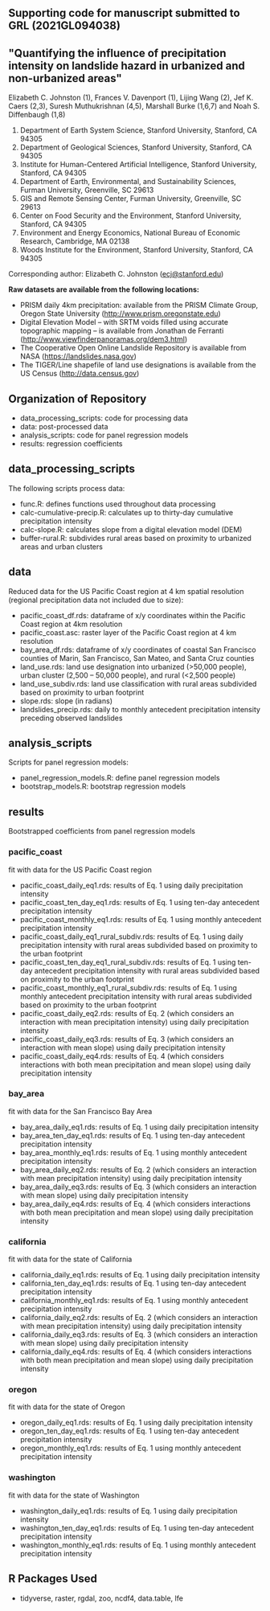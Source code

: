 ## Supporting code for manuscript submitted to GRL (2021GL094038)
## "Quantifying the influence of precipitation intensity on landslide hazard in urbanized and non-urbanized areas"

Elizabeth C. Johnston (1), Frances V. Davenport (1), Lijing Wang (2), Jef K. Caers (2,3), Suresh Muthukrishnan (4,5), Marshall Burke (1,6,7) and Noah S. Diffenbaugh (1,8)

1. Department of Earth System Science, Stanford University, Stanford, CA 94305
2. Department of Geological Sciences, Stanford University, Stanford, CA 94305
3. Institute for Human-Centered Artificial Intelligence, Stanford University, Stanford, CA 94305
4. Department of Earth, Environmental, and Sustainability Sciences, Furman University, Greenville, SC 29613
5. GIS and Remote Sensing Center, Furman University, Greenville, SC 29613
6. Center on Food Security and the Environment, Stanford University, Stanford, CA 94305
7. Environment and Energy Economics, National Bureau of Economic Research, Cambridge, MA 02138
8. Woods Institute for the Environment, Stanford University, Stanford, CA 94305


Corresponding author: Elizabeth C. Johnston (ecj@stanford.edu)

**Raw datasets are available from the following locations:**

- PRISM daily 4km precipitation: available from the PRISM Climate Group, Oregon State University (http://www.prism.oregonstate.edu)
- Digital Elevation Model – with SRTM voids filled using accurate topographic mapping – is available from Jonathan de Ferranti (http://www.viewfinderpanoramas.org/dem3.html)
- The Cooperative Open Online Landslide Repository is available from NASA (https://landslides.nasa.gov)
- The TIGER/Line shapefile of land use designations is available from the US Census (http://data.census.gov)

## Organization of Repository
 
- data_processing_scripts: code for processing data
- data: post-processed data
- analysis_scripts: code for panel regression models
- results: regression coefficients

## data_processing_scripts

The following scripts process data:

- func.R: defines functions used throughout data processing 
- calc-cumulative-precip.R: calculates up to thirty-day cumulative precipitation intensity 
- calc-slope.R: calculates slope from a digital elevation model (DEM)
- buffer-rural.R: subdivides rural areas based on proximity to urbanized areas and urban clusters

## data

Reduced data for the US Pacific Coast region at 4 km spatial resolution (regional precipitation data not included due to size): 

- pacific_coast_df.rds: dataframe of x/y coordinates within the Pacific Coast region at 4km resolution 
- pacific_coast.asc: raster layer of the Pacific Coast region at 4 km resolution
- bay_area_df.rds: dataframe of x/y coordinates of coastal San Francisco counties of Marin, San Francisco, San Mateo, and Santa Cruz counties
- land_use.rds: land use designation into urbanized (>50,000 people), urban cluster (2,500 – 50,000 people), and rural (<2,500 people)  
- land_use_subdiv.rds: land use classification with rural areas subdivided based on proximity to urban footprint
- slope.rds: slope (in radians)
- landslides_precip.rds: daily to monthly antecedent precipitation intensity preceding observed landslides


## analysis_scripts

Scripts for panel regression models:

- panel_regression_models.R: define panel regression models
- bootstrap_models.R: bootstrap regression models

## results

Bootstrapped coefficients from panel regression models

### pacific_coast
fit with data for the US Pacific Coast region 
- pacific_coast_daily_eq1.rds: results of Eq. 1 using daily precipitation intensity 
- pacific_coast_ten_day_eq1.rds: results of Eq. 1 using ten-day antecedent precipitation intensity 
- pacific_coast_monthly_eq1.rds: results of Eq. 1 using monthly antecedent precipitation intensity
- pacific_coast_daily_eq1_rural_subdiv.rds: results of Eq. 1 using daily precipitation intensity with rural areas subdivided based on proximity to the urban footprint
- pacific_coast_ten_day_eq1_rural_subdiv.rds: results of Eq. 1 using ten-day antecedent precipitation intensity with rural areas subdivided based on proximity to the urban footprint
- pacific_coast_monthly_eq1_rural_subdiv.rds: results of Eq. 1 using monthly antecedent precipitation intensity with rural areas subdivided based on proximity to the urban footprint
- pacific_coast_daily_eq2.rds: results of Eq. 2 (which considers an interaction with mean precipitation intensity) using daily precipitation intensity
- pacific_coast_daily_eq3.rds: results of Eq. 3 (which considers an interaction with mean slope) using daily precipitation intensity
- pacific_coast_daily_eq4.rds: results of Eq. 4 (which considers interactions with both mean precipitation and mean slope) using daily precipitation intensity

### bay_area
fit with data for the San Francisco Bay Area
- bay_area_daily_eq1.rds: results of Eq. 1 using daily precipitation intensity 
- bay_area_ten_day_eq1.rds: results of Eq. 1 using ten-day antecedent precipitation intensity 
- bay_area_monthly_eq1.rds: results of Eq. 1 using monthly antecedent precipitation intensity
- bay_area_daily_eq2.rds: results of Eq. 2 (which considers an interaction with mean precipitation intensity) using daily precipitation intensity
- bay_area_daily_eq3.rds: results of Eq. 3 (which considers an interaction with mean slope) using daily precipitation intensity
- bay_area_daily_eq4.rds: results of Eq. 4 (which considers interactions with both mean precipitation and mean slope) using daily precipitation intensity

### california
fit with data for the state of California
- california_daily_eq1.rds: results of Eq. 1 using daily precipitation intensity 
- california_ten_day_eq1.rds: results of Eq. 1 using ten-day antecedent precipitation intensity 
- california_monthly_eq1.rds: results of Eq. 1 using monthly antecedent precipitation intensity
- california_daily_eq2.rds: results of Eq. 2 (which considers an interaction with mean precipitation intensity) using daily precipitation intensity
- california_daily_eq3.rds: results of Eq. 3 (which considers an interaction with mean slope) using daily precipitation intensity
- california_daily_eq4.rds: results of Eq. 4 (which considers interactions with both mean precipitation and mean slope) using daily precipitation intensity

### oregon
fit with data for the state of Oregon
- oregon_daily_eq1.rds: results of Eq. 1 using daily precipitation intensity 
- oregon_ten_day_eq1.rds: results of Eq. 1 using ten-day antecedent precipitation intensity 
- oregon_monthly_eq1.rds: results of Eq. 1 using monthly antecedent precipitation intensity

### washington
fit with data for the state of Washington
- washington_daily_eq1.rds: results of Eq. 1 using daily precipitation intensity 
- washington_ten_day_eq1.rds: results of Eq. 1 using ten-day antecedent precipitation intensity 
- washington_monthly_eq1.rds: results of Eq. 1 using monthly antecedent precipitation intensity

## R Packages Used
- tidyverse, raster, rgdal, zoo, ncdf4, data.table, lfe



